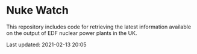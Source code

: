 # Nuke Watch

This repository includes code for retrieving the latest information available on the output of EDF nuclear power plants in the UK.

Last updated: 2021-02-13 20:05